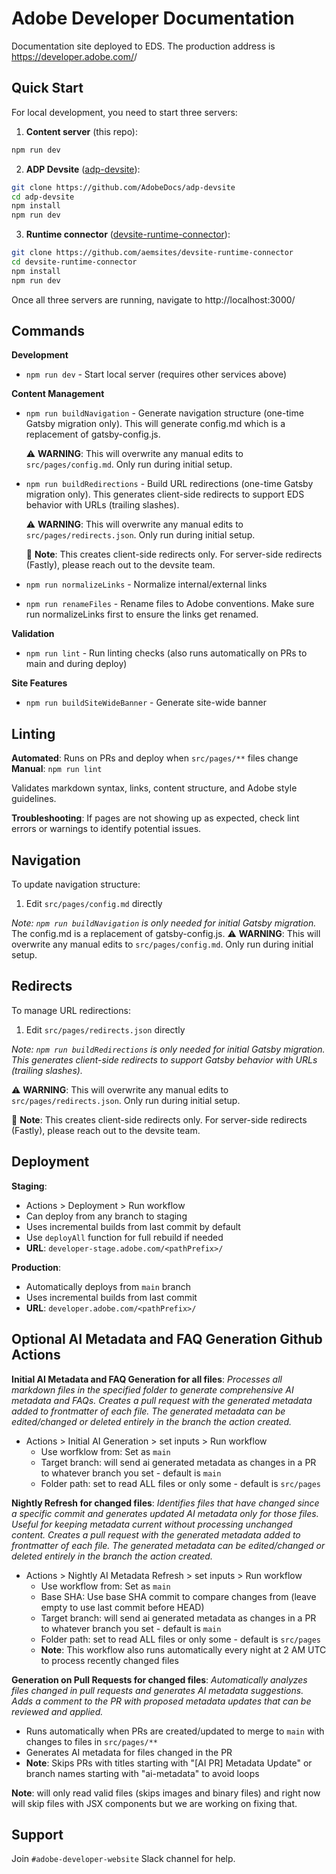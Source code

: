 # Adobe Developer Documentation

Documentation site deployed to EDS.
The production address is https://developer.adobe.com/<pathPrefix>/

## Quick Start

For local development, you need to start three servers:

1. **Content server** (this repo):
```bash
npm run dev
```

2. **ADP Devsite** ([adp-devsite](https://github.com/AdobeDocs/adp-devsite)):
```bash
git clone https://github.com/AdobeDocs/adp-devsite
cd adp-devsite
npm install
npm run dev
```

3. **Runtime connector** ([devsite-runtime-connector](https://github.com/aemsites/devsite-runtime-connector)):
```bash
git clone https://github.com/aemsites/devsite-runtime-connector
cd devsite-runtime-connector
npm install
npm run dev
```

Once all three servers are running, navigate to http://localhost:3000/<pathPrefix>

## Commands

**Development**
- `npm run dev` - Start local server (requires other services above)

**Content Management**
- `npm run buildNavigation` - Generate navigation structure (one-time Gatsby migration only).  This will generate config.md which is a replacement of gatsby-config.js.
  
  ⚠️ **WARNING**: This will overwrite any manual edits to `src/pages/config.md`. Only run during initial setup.

- `npm run buildRedirections` - Build URL redirections (one-time Gatsby migration only). This generates client-side redirects to support EDS behavior with URLs (trailing slashes).
  
  ⚠️ **WARNING**: This will overwrite any manual edits to `src/pages/redirects.json`. Only run during initial setup.
  
  📝 **Note**: This creates client-side redirects only. For server-side redirects (Fastly), please reach out to the devsite team.

- `npm run normalizeLinks` - Normalize internal/external links
- `npm run renameFiles` - Rename files to Adobe conventions. Make sure run normalizeLinks first to ensure the links get renamed.

**Validation**
- `npm run lint` - Run linting checks (also runs automatically on PRs to main and during deploy)

**Site Features**
- `npm run buildSiteWideBanner` - Generate site-wide banner

## Linting

**Automated**: Runs on PRs and deploy when `src/pages/**` files change
**Manual**: `npm run lint`

Validates markdown syntax, links, content structure, and Adobe style guidelines.

**Troubleshooting**: If pages are not showing up as expected, check lint errors or warnings to identify potential issues.

## Navigation

To update navigation structure:
1. Edit `src/pages/config.md` directly

*Note: `npm run buildNavigation` is only needed for initial Gatsby migration.*  The config.md is a replacement of gatsby-config.js.
⚠️ **WARNING**: This will overwrite any manual edits to `src/pages/config.md`. Only run during initial setup.

## Redirects

To manage URL redirections:
1. Edit `src/pages/redirects.json` directly

*Note: `npm run buildRedirections` is only needed for initial Gatsby migration. This generates client-side redirects to support Gatsby behavior with URLs (trailing slashes).*  

⚠️ **WARNING**: This will overwrite any manual edits to `src/pages/redirects.json`. Only run during initial setup.

📝 **Note**: This creates client-side redirects only. For server-side redirects (Fastly), please reach out to the devsite team.

## Deployment

**Staging**:
- Actions > Deployment > Run workflow
- Can deploy from any branch to staging
- Uses incremental builds from last commit by default
- Use `deployAll` function for full rebuild if needed
- **URL**: `developer-stage.adobe.com/<pathPrefix>/`

**Production**:
- Automatically deploys from `main` branch
- Uses incremental builds from last commit
- **URL**: `developer.adobe.com/<pathPrefix>/`

## Optional AI Metadata and FAQ Generation Github Actions

**Initial AI Metadata and FAQ Generation for all files**:
*Processes all markdown files in the specified folder to generate comprehensive AI metadata and FAQs. Creates a pull request with the generated metadata added to frontmatter of each file. The generated metadata can be edited/changed or deleted entirely in the branch the action created.*

- Actions > Initial AI Generation > set inputs > Run workflow
  - Use worfklow from: Set as `main`
  - Target branch: will send ai generated metadata as changes in a PR to whatever branch you set - default is `main`
  - Folder path: set to read ALL files or only some - default is `src/pages`

**Nightly Refresh for changed files**:
*Identifies files that have changed since a specific commit and generates updated AI metadata only for those files. Useful for keeping metadata current without processing unchanged content. Creates a pull request with the generated metadata added to frontmatter of each file. The generated metadata can be edited/changed or deleted entirely in the branch the action created.*

- Actions > Nightly AI Metadata Refresh > set inputs > Run workflow
  - Use workflow from: Set as `main`
  - Base SHA: Use base SHA commit to compare changes from (leave empty to use last commit before HEAD)
  - Target branch: will send ai generated metadata as changes in a PR to whatever branch you set - default is `main`
  - Folder path: set to read ALL files or only some - default is `src/pages`
  - **Note**: This workflow also runs automatically every night at 2 AM UTC to process recently changed files

**Generation on Pull Requests for changed files**:
*Automatically analyzes files changed in pull requests and generates AI metadata suggestions. Adds a comment to the PR with proposed metadata updates that can be reviewed and applied.*

- Runs automatically when PRs are created/updated to merge to `main` with changes to files in `src/pages/**`
- Generates AI metadata for files changed in the PR
- **Note**: Skips PRs with titles starting with "[AI PR] Metadata Update" or branch names starting with "ai-metadata" to avoid loops

**Note**: will only read valid files (skips images and binary files) and right now will skip files with JSX components but we are working on fixing that.

## Support

Join `#adobe-developer-website` Slack channel for help.

